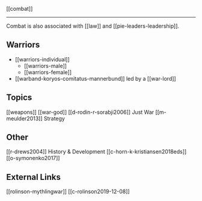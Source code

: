 [[combat]]

---


Combat is also associated with [[law]] and [[pie-leaders-leadership]].

## Warriors
- [[warriors-individual]]
	- [[warriors-male]]
	- [[warriors-female]]
- [[warband-koryos-comitatus-mannerbund]] led by a [[war-lord]]

## Topics
[[weapons]]
[[war-god]]
[[d-rodin-r-sorabji2006]] Just War
[[m-meulder2013]] Strategy

## Other
[[r-drews2004]] History & Development
[[c-horn-k-kristiansen2018eds]]
[[o-symonenko2017]]

## External Links
[[rolinson-mythlingwar]]
[[c-rolinson2019-12-08]]